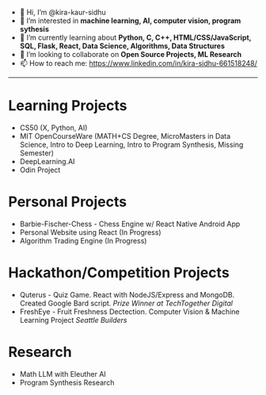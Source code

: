 - 👋 Hi, I’m @kira-kaur-sidhu
- 👀 I’m interested in **machine learning, AI, computer vision, program sythesis**
- 🌱 I’m currently learning about **Python, C, C++, HTML/CSS/JavaScript, SQL, Flask, React, Data Science, Algorithms, Data Structures**
- 💞️ I’m looking to collaborate on **Open Source Projects, ML Research**
- 📫 How to reach me: https://www.linkedin.com/in/kira-sidhu-661518248/

<!---
kira-kaur-sidhu/kira-kaur-sidhu is a ✨ special ✨ repository because its `README.md` (this file) appears on your GitHub profile.
You can click the Preview link to take a look at your changes.
--->
---
# Learning Projects
- CS50 (X, Python, AI)
- MIT OpenCourseWare (MATH+CS Degree, MicroMasters in Data Science, Intro to Deep Learning, Intro to Program Synthesis, Missing Semester)
- DeepLearning.AI
- Odin Project

# Personal Projects
- Barbie-Fischer-Chess - Chess Engine w/ React Native Android App
- Personal Website using React (In Progress)
- Algorithm Trading Engine (In Progress)

# Hackathon/Competition Projects
- Quterus -  Quiz Game. React with NodeJS/Express and MongoDB. Created Google Bard script. *Prize Winner at TechTogether Digital*
- FreshEye - Fruit Freshness Dectection. Computer Vision & Machine Learning Project *Seattle Builders*

# Research
- Math LLM with Eleuther AI
- Program Synthesis Research
